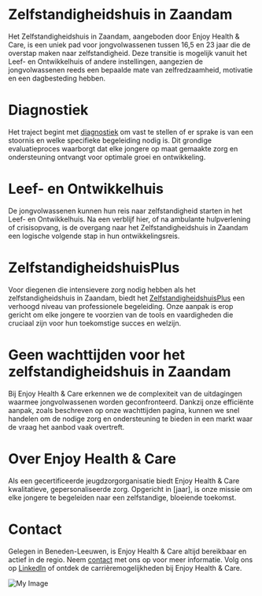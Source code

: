 # Zelfstandigheidshuis in Zaandam

Het Zelfstandigheidshuis in Zaandam, aangeboden door Enjoy Health & Care, is een uniek pad voor jongvolwassenen  tussen 16,5 en 23 jaar die de overstap maken naar zelfstandigheid. Deze transitie is mogelijk vanuit het Leef- en Ontwikkelhuis of andere instellingen, aangezien de jongvolwassenen  reeds een bepaalde mate van zelfredzaamheid, motivatie en een dagbesteding hebben.

# Diagnostiek
Het traject begint met [diagnostiek](/services/Diagnostiek) om vast te stellen of er sprake is van een stoornis en welke specifieke begeleiding nodig is. Dit grondige evaluatieproces waarborgt dat elke jongere op maat gemaakte zorg en ondersteuning ontvangt voor optimale groei en ontwikkeling.

# Leef- en Ontwikkelhuis
De jongvolwassenen  kunnen hun reis naar zelfstandigheid starten in het Leef- en Ontwikkelhuis. Na een verblijf hier, of na ambulante hulpverlening of crisisopvang, is de overgang naar het Zelfstandigheidshuis in Zaandam een logische volgende stap in hun ontwikkelingsreis.

# ZelfstandigheidshuisPlus
Voor diegenen die intensievere zorg nodig hebben als het zelfstandigheidshuis in Zaandam, biedt het [ZelfstandigheidshuisPlus](/services/ZelfstandigheidshuisPlus) een verhoogd niveau van professionele begeleiding. Onze aanpak is erop gericht om elke jongere te voorzien van de tools en vaardigheden die cruciaal zijn voor hun toekomstige succes en welzijn.

# Geen wachttijden voor het zelfstandigheidshuis in Zaandam
Bij Enjoy Health & Care erkennen we de complexiteit van de uitdagingen waarmee jongvolwassenen  worden geconfronteerd. Dankzij onze efficiënte aanpak, zoals beschreven op onze wachttijden pagina, kunnen we snel handelen om de nodige zorg en ondersteuning te bieden in een markt waar de vraag het aanbod vaak overtreft.

# Over Enjoy Health & Care
Als een gecertificeerde jeugdzorgorganisatie biedt Enjoy Health & Care kwalitatieve, gepersonaliseerde zorg. Opgericht in [jaar], is onze missie om elke jongere te begeleiden naar een zelfstandige, bloeiende toekomst.

# Contact
Gelegen in Beneden-Leeuwen, is Enjoy Health & Care altijd bereikbaar en actief in de regio. Neem [contact](/contact) met ons op voor meer informatie. Volg ons op [LinkedIn](https://www.linkedin.com/in/aissam-allaoui-6438512a8?utm_source=share&utm_campaign=share_via&utm_content=profile&utm_medium=ios_app) of ontdek de carrièremogelijkheden bij Enjoy Health & Care.

![My Image](/images/services/Zelfstandigheidshuis-in-Tiel.webp)